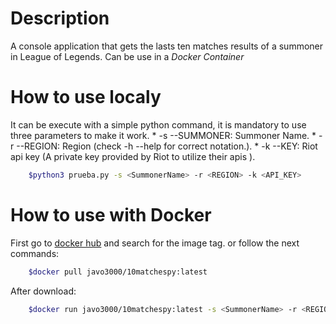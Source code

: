 # Description
A console application that gets the lasts ten matches results of a summoner in League of Legends. Can be use in a *Docker Container*

# How to use localy

It can be execute with a simple python command, it is mandatory to use three parameters to make it work.
    * -s --SUMMONER: Summoner Name.
    * -r --REGION: Region (check -h --help for correct notation.).
    * -k --KEY: Riot api key (A private key provided by Riot to utilize their apis ).

```bash
    $python3 prueba.py -s <SummonerName> -r <REGION> -k <API_KEY>
```

# How to use with Docker

First go to [docker hub](https://hub.docker.com/r/javo3000/10matchespy/tags) and search for the image tag. or follow the next commands:

```bash
    $docker pull javo3000/10matchespy:latest
```

After download:

```bash
    $docker run javo3000/10matchespy:latest -s <SummonerName> -r <REGION> -k <API_KEY>
```
